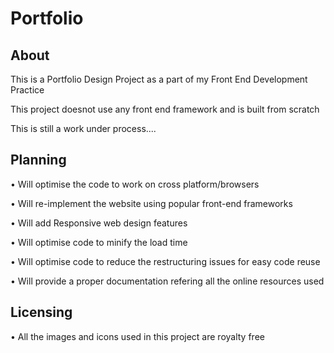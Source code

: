 # Portfolio

## About 
This is a Portfolio Design Project as a part of my Front End Development Practice

This project doesnot use any front end framework and is built from scratch

This is still a work under process....

## Planning
• Will optimise the code to work on cross platform/browsers

• Will re-implement the website using popular front-end frameworks 

• Will add Responsive web design features

• Will optimise code to minify the load time

• Will optimise code to reduce the restructuring issues for easy code reuse

• Will provide a proper documentation refering all the online resources used

## Licensing

• All the images and icons used in this project are royalty free
